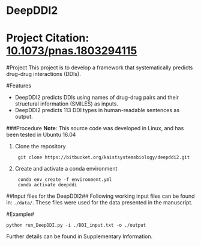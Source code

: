 # DeepDDI2 #
# Project Citation: [10.1073/pnas.1803294115](https://www.pnas.org/doi/full/10.1073/pnas.1803294115)
#Project
This project is to develop a framework that systematically predicts drug-drug interactions (DDIs).

#Features
- DeepDDI2 predicts DDIs using names of drug-drug pairs and their structural information (SMILES) as inputs.
- DeepDDI2 predicts 113 DDI types in human-readable sentences as output.

###Procedure
**Note**: This source code was developed in Linux, and has been tested in Ubuntu 16.04

1. Clone the repository

        git clone https://bitbucket.org/kaistsystemsbiology/deepddi2.git

2. Create and activate a conda environment

        conda env create -f environment.yml
        conda activate deepddi

##Input files for the DeepDDI2##
Following working input files can be found in: `./data/`. These files were used for the data presented in the manuscript.

#Example#
```
python run_DeepDDI.py -i ./DDI_input.txt -o ./output
```

Further details can be found in Supplementary Information.
